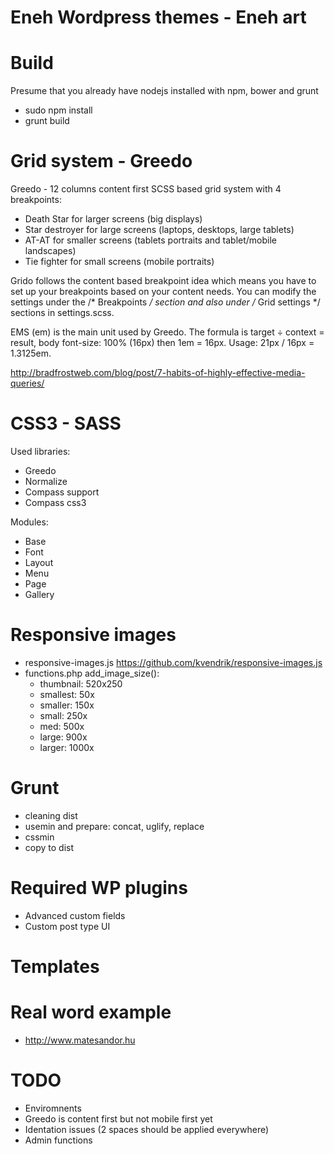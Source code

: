 Eneh Wordpress themes - Eneh art
================================

Build
====================

Presume that you already have nodejs installed with npm, bower and grunt

- sudo npm install
- grunt build

Grid system - Greedo
====================

Greedo - 12 columns content first SCSS based grid system with 4 breakpoints:

- Death Star for larger screens (big displays)
- Star destroyer for large screens (laptops, desktops, large tablets)
- AT-AT for smaller screens (tablets portraits and tablet/mobile landscapes)
- Tie fighter for small screens (mobile portraits)

Grido follows the content based breakpoint idea which means you have to set up your breakpoints based on your content needs.
You can modify the settings under the /* Breakpoints */ section and also under /* Grid settings  */ sections in settings.scss.

EMS (em) is the main unit used by Greedo. 
The formula is target ÷ context = result,
body font-size: 100% (16px) then 1em = 16px.
Usage: 21px / 16px = 1.3125em.

http://bradfrostweb.com/blog/post/7-habits-of-highly-effective-media-queries/

CSS3 - SASS
===========

Used libraries:

- Greedo
- Normalize
- Compass support
- Compass css3

Modules:

- Base
- Font
- Layout
- Menu
- Page
- Gallery

Responsive images
=================
- responsive-images.js https://github.com/kvendrik/responsive-images.js
- functions.php add_image_size():
  - thumbnail: 520x250
  - smallest: 50x
  - smaller: 150x
  - small: 250x
  - med: 500x
  - large: 900x
  - larger: 1000x

Grunt
=====

- cleaning dist
- usemin and prepare: concat, uglify, replace
- cssmin
- copy to dist

Required WP plugins
===================

- Advanced custom fields
- Custom post type UI

Templates
=========

Real word example
=================
- http://www.matesandor.hu

TODO
====

- Enviromnents
- Greedo is content first but not mobile first yet
- Identation issues (2 spaces should be applied everywhere)
- Admin functions

